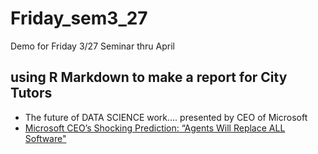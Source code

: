 # Friday_sem3_27
Demo for Friday 3/27 Seminar  thru April
## using R Markdown to make a report for City Tutors
- The future of DATA SCIENCE work....  presented by CEO of Microsoft
- [Microsoft CEO’s Shocking Prediction: “Agents Will Replace ALL Software"](https://www.youtube.com/watch?v=uGOLYz2pgr8)

